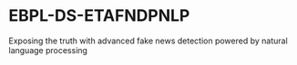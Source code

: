 # EBPL-DS-ETAFNDPNLP
Exposing the truth with advanced fake news detection powered by natural language processing
